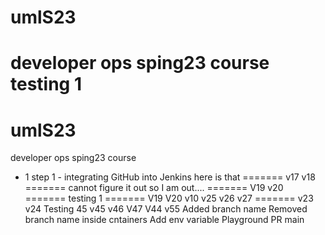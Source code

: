 # umlS23
developer ops sping23 course
testing 1
=======
# umlS23
developer ops sping23 course
- 1 step 1 - integrating GitHub into Jenkins
here is that
=======
v17
v18
=======
cannot figure it out so I am out....
=======
V19
v20
=======
testing 1
=======
V19
V20
v10
v25
v26
v27
=======
v23
v24
Testing 45
v45
v46
V47
V44
v55
Added branch name
Removed branch name inside cntainers
Add env variable
Playground
PR main
